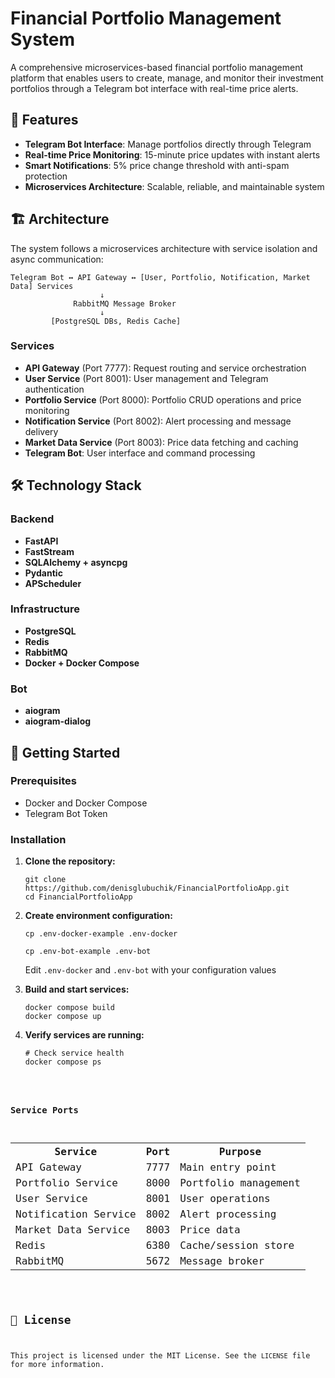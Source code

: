 <!DOCTYPE html>
<html lang="en">
<head>
    <meta charset="UTF-8">
    <meta name="viewport" content="width=device-width, initial-scale=1.0">
    <title>Financial Portfolio Management System</title>
</head>
<body>

<h1>Financial Portfolio Management System</h1>

<p>A comprehensive microservices-based financial portfolio management platform that enables users to create, manage, and monitor their investment portfolios through a Telegram bot interface with real-time price alerts.</p>

<h2>🚀 Features</h2>
<ul>
    <li><strong>Telegram Bot Interface</strong>: Manage portfolios directly through Telegram</li>
    <li><strong>Real-time Price Monitoring</strong>: 15-minute price updates with instant alerts</li>
    <li><strong>Smart Notifications</strong>: 5% price change threshold with anti-spam protection</li>
    <li><strong>Microservices Architecture</strong>: Scalable, reliable, and maintainable system</li>
</ul>

<h2>🏗️ Architecture</h2>

<p>The system follows a microservices architecture with service isolation and async communication:</p>

<pre><code>Telegram Bot ↔ API Gateway ↔ [User, Portfolio, Notification, Market Data] Services
                    ↓
              RabbitMQ Message Broker
                    ↓
         [PostgreSQL DBs, Redis Cache]</code></pre>

<h3>Services</h3>
<ul>
    <li><strong>API Gateway</strong> (Port 7777): Request routing and service orchestration</li>
    <li><strong>User Service</strong> (Port 8001): User management and Telegram authentication</li>
    <li><strong>Portfolio Service</strong> (Port 8000): Portfolio CRUD operations and price monitoring</li>
    <li><strong>Notification Service</strong> (Port 8002): Alert processing and message delivery</li>
    <li><strong>Market Data Service</strong> (Port 8003): Price data fetching and caching</li>
    <li><strong>Telegram Bot</strong>: User interface and command processing</li>
</ul>

<h2>🛠️ Technology Stack</h2>

<h3>Backend</h3>
<ul>
    <li><strong>FastAPI</strong></li>
    <li><strong>FastStream</strong></li>
    <li><strong>SQLAlchemy + asyncpg</strong></li>
    <li><strong>Pydantic</strong></li>
    <li><strong>APScheduler</strong></li>
</ul>

<h3>Infrastructure</h3>
<ul>
    <li><strong>PostgreSQL</strong></li>
    <li><strong>Redis</strong></li>
    <li><strong>RabbitMQ</strong></li>
    <li><strong>Docker + Docker Compose</strong></li>
</ul>

<h3>Bot</h3>
<ul>
    <li><strong>aiogram</strong></li>
    <li><strong>aiogram-dialog</strong></li>
</ul>

<h2>🚀 Getting Started</h2>

<h3>Prerequisites</h3>
<ul>
    <li>Docker and Docker Compose</li>
    <li>Telegram Bot Token</li>
</ul>

<h3>Installation</h3>

<ol>
    <li><strong>Clone the repository:</strong></li>
    <pre><code>git clone https://github.com/denisglubuchik/FinancialPortfolioApp.git
cd FinancialPortfolioApp</code></pre>

<li><strong>Create environment configuration:</strong></li>
<pre><code>cp .env-docker-example .env-docker</code></pre>
<pre><code>cp .env-bot-example .env-bot</code></pre>
<p>Edit <code>.env-docker</code> and <code>.env-bot</code> with your configuration values</p>

<li><strong>Build and start services:</strong></li>
<pre><code>docker compose build
docker compose up</code></pre>

<li><strong>Verify services are running:</strong></li>
<pre><code># Check service health
docker compose ps
</ol>

<h3>Service Ports</h3>
<table>
    <tr>
        <th>Service</th>
        <th>Port</th>
        <th>Purpose</th>
    </tr>
    <tr>
        <td>API Gateway</td>
        <td>7777</td>
        <td>Main entry point</td>
    </tr>
    <tr>
        <td>Portfolio Service</td>
        <td>8000</td>
        <td>Portfolio management</td>
    </tr>
    <tr>
        <td>User Service</td>
        <td>8001</td>
        <td>User operations</td>
    </tr>
    <tr>
        <td>Notification Service</td>
        <td>8002</td>
        <td>Alert processing</td>
    </tr>
    <tr>
        <td>Market Data Service</td>
        <td>8003</td>
        <td>Price data</td>
    </tr>
    <tr>
        <td>Redis</td>
        <td>6380</td>
        <td>Cache/session store</td>
    </tr>
    <tr>
        <td>RabbitMQ</td>
        <td>5672</td>
        <td>Message broker</td>
    </tr>
</table>

<h2>📄 License</h2>
<p>This project is licensed under the MIT License. See the <code>LICENSE</code> file for more information.</p>

</body>
</html>

